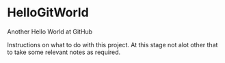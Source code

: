 # HelloGitWorld
Another Hello World at GitHub

Instructions on what to do with this project.
At this stage not alot other that to take some relevant notes as required.
